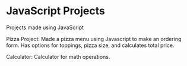 # JavaScript Projects
 
 
 Projects made using JavaScript
 
 Pizza Project: 
 Made a pizza  menu using Javascript to make an ordering form. Has options for toppings, pizza size, and calculates total price.
 
 Calculator: 
 Calculator for math operations.
 
 
